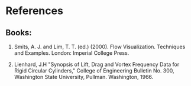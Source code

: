 # References

## Books:

1. Smits, A. J. and Lim, T. T. (ed.) (2000). Flow Visualization. Techniques and Examples. London: Imperial College Press.

2. Lienhard, J.H "Synopsis of Lift, Drag and Vortex Frequency Data for Rigid Circular Cylinders," College of Engineering Bulletin No. 300, Washington State University, Pullman. Washington, 1966.


